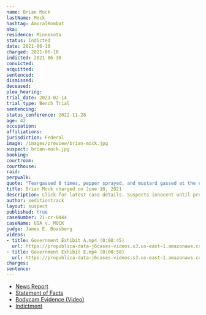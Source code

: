 ```yaml
---
name: Brian Mock
lastName: Mock
hashtag: AmoralKombat
aka:
residence: Minnesota
status: Indicted
date: 2021-06-10
charged: 2021-06-10
indicted: 2021-06-30
convicted:
acquitted:
sentenced:
dismissed:
deceased:
plea_hearing:
trial_date: 2023-02-14
trial_type: Bench Trial
sentencing:
status_conference: 2022-11-28
age: 42
occupation:
affiliations:
jurisdiction: Federal
image: /images/preview/brian-mock.jpg
suspect: brian-mock.jpg
booking:
courtroom:
courthouse:
raid:
perpwalk:
quote: "Teargassed 6 times, pepper sprayed, and mustard gassed at the end."
title: Brian Mock charged on June 10, 2021
description: Click for latest case details. Suspects innocent until proven guilty.
author: seditiontrack
layout: suspect
published: true
caseNumber: 21-cr-0444
caseName: USA v. MOCK
judge: James E. Boasberg
videos:
- title: Government Exhibit A.mp4 (0:00:45)
  url: https://propublica-data-j6cases-videos.s3.us-east-1.amazonaws.com/bb29da80ce2a013960702cde48001122.mp4
- title: Government Exhibit E.mp4 (0:00:58)
  url: https://propublica-data-j6cases-videos.s3.us-east-1.amazonaws.com/b3faf460ce2a013960702cde48001122.mp4
charges:
sentence:
---
```

- [News Report](https://minnesota.cbslocal.com/2021/06/11/minneapolis-man-brian-mock-accused-of-assaulting-officer-in-jan-6-u-s-capitol-attack/)
- [Statement of Facts](https://www.justice.gov/usao-dc/case-multi-defendant/file/1403426/download)
- [Bodycam Evidence (Video)](https://twitter.com/alanfeuer/status/1407784550986563584)
- [Indictment](https://www.justice.gov/usao-dc/case-multi-defendant/file/1461736/download)

